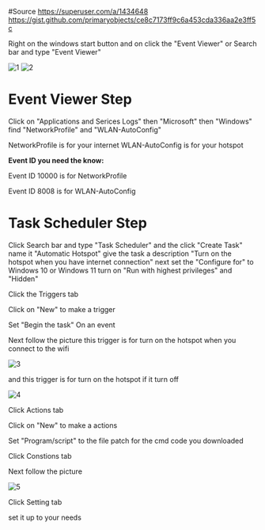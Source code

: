#Source
https://superuser.com/a/1434648
https://gist.github.com/primaryobjects/ce8c7173ff9c6a453cda336aa2e3ff5c


Right on the windows start button and on click the "Event Viewer" or Search bar and type "Event Viewer"

![1](https://github.com/user-attachments/assets/2b8e2c41-5e2e-4e60-b5b6-53e9fcd0fa06)
![2](https://github.com/user-attachments/assets/5c987ebb-405a-4498-abe8-fcf284292282)

# Event Viewer Step

Click on "Applications and Serices Logs" then "Microsoft" then "Windows" find "NetworkProfile" and "WLAN-AutoConfig"

NetworkProfile is for your internet 
WLAN-AutoConfig is for your hotspot

**Event ID you need the know:**
 
Event ID 10000 is for NetworkProfile

Event ID 8008 is for WLAN-AutoConfig

# Task Scheduler Step

Click Search bar and type "Task Scheduler" and the click "Create Task" name it "Automatic Hotspot" give the task a description "Turn on the hotspot when you have internet connection" next
set the "Configure for" to Windows 10 or Windows 11  turn on "Run with highest privileges" and "Hidden"

Click the Triggers tab

Click on "New" to make a trigger

Set "Begin the task" On an event

Next follow the picture this trigger is for turn on the hotspot when you connect to the wifi

![3](https://github.com/user-attachments/assets/861ccf06-216a-42ae-b915-682154f53859)


and this trigger is for turn on the hotspot if it turn off 

![4](https://github.com/user-attachments/assets/52745e6b-462f-489e-b9a0-deee31219368)

Click Actions tab

Click on "New" to make a actions 

Set "Program/script" to the file patch for the cmd code you downloaded


Click Constions tab

Next follow the picture

![5](https://github.com/user-attachments/assets/e224075e-28f0-441e-9e5f-415abcf69abb)


Click Setting tab 

set it up to your needs 




